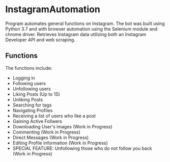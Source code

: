 # InstagramAutomation
Program automates general functions on Instagram. The bot was built using Python 3.7 and with browser automation using the Selenium module and chrome driver. Retrieves Instagram data utilizing both an Instagram Developer API and web scraping. 
## Functions
The functions include:
- Logging in
- Following users
- Unfollowing users
- Liking Posts (Up to 15)
- Unliking Posts
- Searching for tags
- Navigating Profiles
- Receiving a list of users who like a post
- Gaining Active Follwers
- Downloading User's images (Work in Progress)
- Commenting (Work in Progress)
- Direct Messages (Work in Progress)
- Editing Profile Information (Work in Progress)
- SPECIAL FEATURE: Unfollowing those who do not follow you back (Work in Progress)

